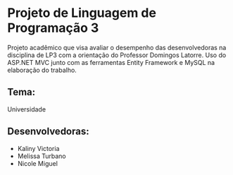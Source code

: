 # Projeto de Linguagem de Programação 3
Projeto acadêmico que visa avaliar o desempenho das desenvolvedoras na disciplina de LP3 com a orientação do Professor Domingos Latorre.
Uso do ASP.NET MVC junto com as ferramentas Entity Framework e MySQL na elaboração do trabalho. 

## Tema: 
 Universidade

## Desenvolvedoras:
 - Kaliny Victoria 
 - Melissa Turbano
 - Nicole Miguel

